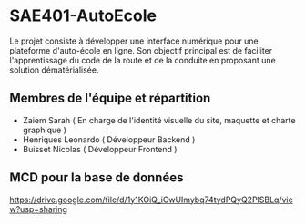 # SAE401-AutoEcole
Le projet consiste à développer une interface numérique pour une plateforme d'auto-école en ligne. Son objectif principal est de faciliter l'apprentissage du code de la route et de la conduite en proposant une solution dématérialisée.



## Membres de l'équipe et répartition
- Zaiem Sarah ( En charge de l'identité visuelle du site, maquette et charte graphique )
- Henriques Leonardo ( Développeur Backend )
- Buisset Nicolas ( Développeur Frontend )


## MCD pour la base de données

https://drive.google.com/file/d/1y1KOiQ_iCwUImybq74tydPQyQ2PlSBLq/view?usp=sharing
